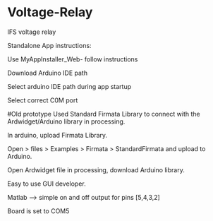 # Voltage-Relay
IFS voltage relay 

Standalone App instructions:

Use MyAppInstaller_Web- follow instructions

Download Arduino IDE path

Select arduino IDE path during app startup

Select correct C0M port




#Old prototype
Used Standard Firmata Library to connect with the Ardwidget/Arduino library in processing. 

In arduino, upload Firmata Library.

Open > files > Examples > Firmata > StandardFirmata and upload to Arduino.

Open Ardwidget file in processing, download Arduino library.

Easy to use GUI developer.





Matlab --> simple on and off output for pins [5,4,3,2]

Board is set to COM5
